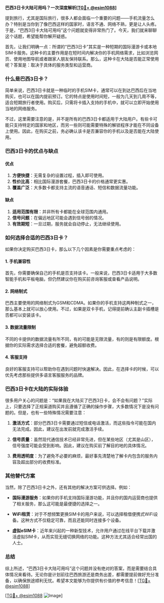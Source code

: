 **巴西3日卡大陆可用吗？一次深度解析[[TG💪+ @esim1088](https://t.me/s/esim1088)]**

提到旅行，尤其是国际旅行，很多人都会面临一个重要的问题——手机流量怎么办？特别是当你到了像巴西这样的国家时，语言不通、网络不熟，更是让人头疼。于是，“巴西3日卡大陆可用吗”这个问题就变得非常热门了。今天，我们就来聊聊这个话题，希望能帮你解开疑惑。

首先，让我们明确一点：所谓的“巴西3日卡”其实是一种短期的国际漫游卡或本地SIM卡服务。这种卡的主要作用是在短时间内解决你的手机网络需求，比如浏览网页、使用地图导航或者跟家人朋友保持联系。那么，这种卡在大陆是否能正常使用呢？答案是：取决于具体的服务类型和运营商。

### **什么是巴西3日卡？**

简单来说，巴西3日卡就是一种临时的手机SIM卡，通常可以在到达巴西后在当地购买，也可以在国内提前预订。它的特点是使用时间短，一般为几天到几周不等，适合短期旅行者使用。购买后，只需将卡插入支持的手机中，就可以立即开始使用当地的网络服务。

不过，这里需要注意的是，并不是所有的巴西3日卡都适用于大陆用户。有些卡可能只支持特定的国家和地区，而另一些则可能需要特殊的解锁程序才能在不同设备上使用。因此，在购买之前，务必确认该卡是否兼容你的手机以及是否能在大陆使用。

### **巴西3日卡的优点与缺点**

#### **优点**
1. **方便快捷**：无需复杂的设置过程，插入即可使用。
2. **性价比高**：相比国际漫游套餐，巴西3日卡的价格通常更实惠。
3. **覆盖广泛**：大多数卡都支持主流的语音通话、短信和数据流量功能。

#### **缺点**
1. **适用范围有限**：并非所有卡都能在全球范围内通用。
2. **信号问题**：在偏远地区可能会遇到信号弱的情况。
3. **有效期短**：一旦过期，服务就会自动停止，无法继续使用。

### **如何选择合适的巴西3日卡？**

如果你决定购买巴西3日卡，那么以下几个因素是你需要重点考虑的：

#### **1. 手机兼容性**
首先，你需要确保自己的手机是否支持该卡。一般来说，巴西3日卡适用于大多数智能手机和平板电脑，但仍然建议你在购买前咨询客服或查看产品说明。

#### **2. 网络制式**
巴西主要使用的网络制式为GSM和CDMA。如果你的手机支持这两种制式之一，那么基本上就可以放心使用。不过，如果是双卡手机，记得提前确认主副卡插槽是否都可以安装该卡。

#### **3. 数据流量限制**
不同的卡提供的数据流量有所不同，有的可能是无限流量，有的则是有限额度。根据你的实际需求选择合适的套餐，避免超额收费。

#### **4. 客服支持**
良好的客服支持可以帮助你在遇到问题时快速解决。因此，在选择卡的时候，可以优先考虑那些提供多语言客服服务的品牌。

### **巴西3日卡在大陆的实际体验**

很多用户关心的问题是：“如果我在大陆买了巴西3日卡，会不会有问题？”实际上，只要选择了正规渠道购买并且遵循了正确的操作步骤，大多数情况下是没有问题的。但是，也有一些特殊情况需要注意：

1. **激活方式**：部分巴西3日卡需要通过短信或电话激活，而这些指令可能在国内无法完成。因此，建议在出发前就完成激活手续。
   
2. **信号质量**：虽然现代通信技术已经非常先进，但在某些地区（尤其是山区），信号强度可能会受到影响。因此，建议在购买前了解目的地的具体情况。

3. **费用透明度**：为了避免不必要的麻烦，最好事先清楚地了解卡内包含的服务内容及超出部分的收费标准。

### **其他替代方案**

当然，除了巴西3日卡之外，还有其他的解决方案可供选择。例如：

- **国际漫游服务**：如果你的手机支持国际漫游功能，并且你的国内运营商也提供了相关服务，那么这可能是最便捷的选择之一。
  
- **WiFi租赁**：对于不想频繁更换SIM卡的用户来说，可以选择租借便携式WiFi设备。这种方式不仅稳定可靠，而且还能同时连接多个设备。

- **虚拟eSIM卡**：近年来兴起的一种新型技术，允许用户通过在线平台下载并激活虚拟SIM卡，从而实现无缝切换网络的功能。这种方法尤其适合经常出国的人士。

### **总结**

综上所述，“巴西3日卡大陆可用吗”这个问题并没有绝对的答案，而是需要结合具体情况来看待。无论你是计划前往巴西旅游还是商务出差，都需要提前做好充分准备，以确保旅途顺利无忧。希望本文能够为你提供有价值的参考信息！[[TG💪+ @esim1088](https://t.me/s/esim1088)]

[[TG💪+ @esim1088](https://t.me/s/esim1088) ![Image](https://i.postimg.cc/4NQfJmqS/Snipaste-2025-05-13-00-14-12.png)]